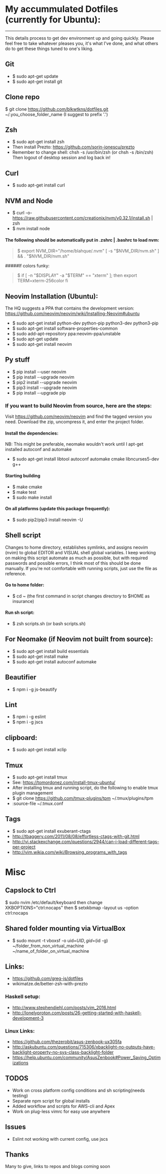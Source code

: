 # My accummulated Dotfiles (currently for Ubuntu):
---
This details process to get dev environment up and going quickly. 
Please feel free to take whatever pleases you, it's what I've done,
and what others do to get these things tuned to one's liking. 

## Git
* $ sudo apt-get update
* $ sudo apt-get install git

## Clone repo
$ git clone https://github.com/blkwtkns/dotfiles.git ~/.you_choose_folder_name (I suggest to prefix '.')

## Zsh
* $ sudo apt-get install zsh
* Then install Prezto: https://github.com/sorin-ionescu/prezto 
* Remember to change shell: chsh -s /usr/bin/zsh (or chsh -s /bin/zsh)
Then logout of desktop session and log back in!

## Curl
* $ sudo apt-get install curl 

## NVM and Node
* $ curl -o- https://raw.githubusercontent.com/creationix/nvm/v0.32.1/install.sh | zsh 
* $ nvm install node

#### The following should be automatically put in .zshrc | .bashrc to load nvm:
> $ export NVM_DIR="/home/blahque/.nvm"
> [ -s "$NVM_DIR/nvm.sh" ] && . "$NVM_DIR/nvm.sh"  

#####If colors funky:
>$ if [ -n "$DISPLAY" -a "$TERM" == "xterm" ]; then
>    export TERM=xterm-256color
>  fi

## Neovim Installation (Ubuntu):
The HQ suggests a PPA that contains the development version:
https://github.com/neovim/neovim/wiki/Installing-Neovim#ubuntu

* $ sudo apt-get install python-dev python-pip python3-dev python3-pip
* $ sudo apt-get install software-properties-common
* $ sudo add-apt-repository ppa:neovim-ppa/unstable
* $ sudo apt-get update
* $ sudo apt-get install neovim

## Py stuff
* $ pip install --user neovim
* $ pip install --upgrade neovim
* $ pip2 install --upgrade neovim
* $ pip3 install --upgrade neovim
* $ pip install --upgrade pip

### If you want to build Neovim from source, here are the steps:
Visit https://github.com/neovim/neovim and find the tagged version you need.
Download the zip, uncompress it, and enter the project folder.

#### Install the dependencies:
NB: This might be preferable, neomake wouldn't work until 
I apt-get installed autoconf and automake

* $ sudo apt-get install libtool autoconf automake cmake libncurses5-dev g++

#### Starting building
* $ make cmake
* $ make test
* $ sudo make install

#### On all platforms (update this package frequently):
* $ sudo pip2/pip3 install neovim -U

## Shell script
Changes to home directory, establishes symlinks, and
assigns neovim (nvim) to global EDITOR and VISUAL shell
global variables. I keep working on making this script
automate as much as possible, but with required passwords
and possible errors, I think most of this should be done
manually. If you're not comfortable with running scripts, 
just use the file as reference.

#### Go to home folder: 
* $ cd ~ (the first command in script changes directory to $HOME as insurance)
#### Run sh script: 
* $ zsh scripts.sh (or bash scripts.sh)

## For Neomake (if Neovim not built from source):
* $ sudo apt-get install build essentials
* $ sudo apt-get install make
* $ sudo apt-get install autoconf automake

## Beautifier
* $ npm i -g js-beautify

## Lint
* $ npm i -g eslint
* $ npm i -g jscs

## clipboard: 
* $ sudo apt-get install xclip

## Tmux
* $ sudo apt-get install tmux 
* See: https://tomordonez.com/install-tmux-ubuntu/
* After installing tmux and running script, do the following to enable tmux plugin management
* $ git clone https://github.com/tmux-plugins/tpm ~/.tmux/plugins/tpm
* :source-file ~/.tmux.conf

## Tags
* $ sudo apt-get install exuberant-ctags
* http://tbaggery.com/2011/08/08/effortless-ctags-with-git.html
* http://vi.stackexchange.com/questions/2944/can-i-load-different-tags-per-project
* http://vim.wikia.com/wiki/Browsing_programs_with_tags

# Misc

## Capslock to Ctrl
$ sudo nvim /etc/default/keyboard 
then change XKBOPTIONS="ctrl:nocaps"
then
$ setxkbmap -layout us -option ctrl:nocaps

## Shared folder mounting via VirtualBox
* $ sudo mount -t vboxsf -o uid=$UID,gid=$(id -g) ~/folder_from_non_virtual_machine ~/name_of_folder_on_virtual_machine

## Links:
* https://github.com/greg-js/dotfiles
* wikimatze.de/better-zsh-with-prezto

### Haskell setup: 
* http://www.stephendiehl.com/posts/vim_2016.html
* http://lonelyproton.com/posts/26-getting-started-with-haskell-development-3

### Linux Links:
* https://github.com/thezerobit/asus-zenbook-ux305fa
* http://askubuntu.com/questions/715306/xbacklight-no-outputs-have-backlight-property-no-sys-class-backlight-folder
* https://help.ubuntu.com/community/AsusZenbook#Power_Saving_Optimizations

## TODOS
* Work on cross platform config conditions and sh scripting(needs testing)
* Separate npm script for global installs
* Added workflow and scripts for AWS-cli and Apex
* Work on plug-less vimrc for easy use anywhere

## Issues
* Eslint not working with current config, use jscs

## Thanks
Many to give, links to repos and blogs coming soon
